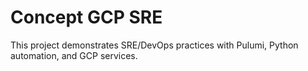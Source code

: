# Concept GCP SRE

This project demonstrates SRE/DevOps practices with Pulumi, Python automation, and GCP services.
